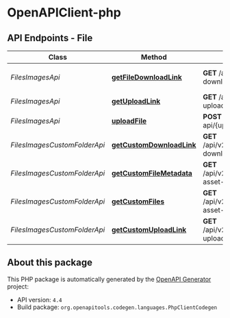 # OpenAPIClient-php

## API Endpoints - File

Class | Method | HTTP request | Description
------------ | ------------- | ------------- | -------------
*FilesImagesApi* | [**getFileDownloadLink**](docs/File/Api/FilesImagesApi.md#getfiledownloadlink) | **GET** /api/v2.1/dtable/app-download-link/ | Get File Download Link
*FilesImagesApi* | [**getUploadLink**](docs/File/Api/FilesImagesApi.md#getuploadlink) | **GET** /api/v2.1/dtable/app-upload-link/ | Get Upload Link
*FilesImagesApi* | [**uploadFile**](docs/File/Api/FilesImagesApi.md#uploadfile) | **POST** /seafhttp/upload-api/{upload_link}?ret-json&#x3D;1 | Upload File (or Image)
*FilesImagesCustomFolderApi* | [**getCustomDownloadLink**](docs/File/Api/FilesImagesCustomFolderApi.md#getcustomdownloadlink) | **GET** /api/v2.1/dtable/custom/app-download-link | Get Download Link
*FilesImagesCustomFolderApi* | [**getCustomFileMetadata**](docs/File/Api/FilesImagesCustomFolderApi.md#getcustomfilemetadata) | **GET** /api/v2.1/dtable/custom/app-asset-file/ | Get File Metadata
*FilesImagesCustomFolderApi* | [**getCustomFiles**](docs/File/Api/FilesImagesCustomFolderApi.md#getcustomfiles) | **GET** /api/v2.1/dtable/custom/app-asset-dir/ | Get Files from Folder
*FilesImagesCustomFolderApi* | [**getCustomUploadLink**](docs/File/Api/FilesImagesCustomFolderApi.md#getcustomuploadlink) | **GET** /api/v2.1/dtable/custom/app-upload-link/ | Get Upload Link


## About this package

This PHP package is automatically generated by the [OpenAPI Generator](https://openapi-generator.tech) project:

- API version: `4.4`
- Build package: `org.openapitools.codegen.languages.PhpClientCodegen`